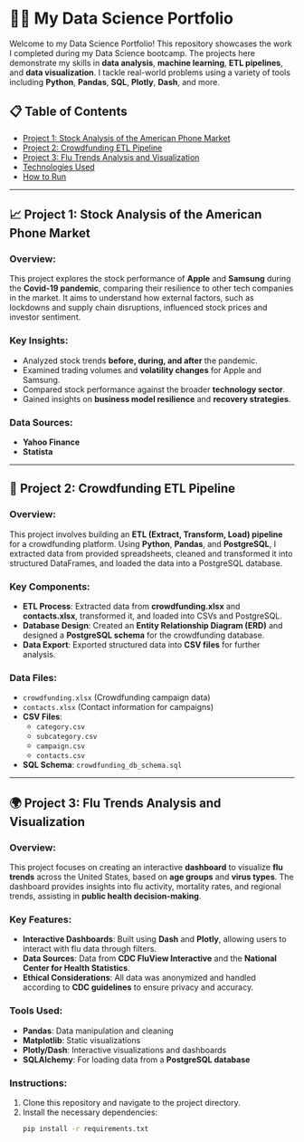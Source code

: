 # 🧑‍💻 My Data Science Portfolio

Welcome to my Data Science Portfolio! This repository showcases the work I completed during my Data Science bootcamp. The projects here demonstrate my skills in **data analysis**, **machine learning**, **ETL pipelines**, and **data visualization**. I tackle real-world problems using a variety of tools including **Python**, **Pandas**, **SQL**, **Plotly**, **Dash**, and more.

## 📋 Table of Contents

- [Project 1: Stock Analysis of the American Phone Market](#project-1-stock-analysis-of-the-american-phone-market)
- [Project 2: Crowdfunding ETL Pipeline](#project-2-crowdfunding-etl-pipeline)
- [Project 3: Flu Trends Analysis and Visualization](#project-3-flu-trends-analysis-and-visualization)
- [Technologies Used](#technologies-used)
- [How to Run](#how-to-run)

---

## 📈 Project 1: Stock Analysis of the American Phone Market

### Overview:
This project explores the stock performance of **Apple** and **Samsung** during the **Covid-19 pandemic**, comparing their resilience to other tech companies in the market. It aims to understand how external factors, such as lockdowns and supply chain disruptions, influenced stock prices and investor sentiment.

### Key Insights:
- Analyzed stock trends **before, during, and after** the pandemic.
- Examined trading volumes and **volatility changes** for Apple and Samsung.
- Compared stock performance against the broader **technology sector**.
- Gained insights on **business model resilience** and **recovery strategies**.

### Data Sources:
- **Yahoo Finance**
- **Statista**

---

## 🔄 Project 2: Crowdfunding ETL Pipeline

### Overview:
This project involves building an **ETL (Extract, Transform, Load) pipeline** for a crowdfunding platform. Using **Python**, **Pandas**, and **PostgreSQL**, I extracted data from provided spreadsheets, cleaned and transformed it into structured DataFrames, and loaded the data into a PostgreSQL database.

### Key Components:
- **ETL Process**: Extracted data from **crowdfunding.xlsx** and **contacts.xlsx**, transformed it, and loaded into CSVs and PostgreSQL.
- **Database Design**: Created an **Entity Relationship Diagram (ERD)** and designed a **PostgreSQL schema** for the crowdfunding database.
- **Data Export**: Exported structured data into **CSV files** for further analysis.

### Data Files:
- `crowdfunding.xlsx` (Crowdfunding campaign data)
- `contacts.xlsx` (Contact information for campaigns)
- **CSV Files**:
  - `category.csv`
  - `subcategory.csv`
  - `campaign.csv`
  - `contacts.csv`
- **SQL Schema**: `crowdfunding_db_schema.sql`

---

## 🌍 Project 3: Flu Trends Analysis and Visualization

### Overview:
This project focuses on creating an interactive **dashboard** to visualize **flu trends** across the United States, based on **age groups** and **virus types**. The dashboard provides insights into flu activity, mortality rates, and regional trends, assisting in **public health decision-making**.

### Key Features:
- **Interactive Dashboards**: Built using **Dash** and **Plotly**, allowing users to interact with flu data through filters.
- **Data Sources**: Data from **CDC FluView Interactive** and the **National Center for Health Statistics**.
- **Ethical Considerations**: All data was anonymized and handled according to **CDC guidelines** to ensure privacy and accuracy.

### Tools Used:
- **Pandas**: Data manipulation and cleaning
- **Matplotlib**: Static visualizations
- **Plotly/Dash**: Interactive visualizations and dashboards
- **SQLAlchemy**: For loading data from a **PostgreSQL database**

### Instructions:
1. Clone this repository and navigate to the project directory.
2. Install the necessary dependencies:
   ```bash
   pip install -r requirements.txt
 
